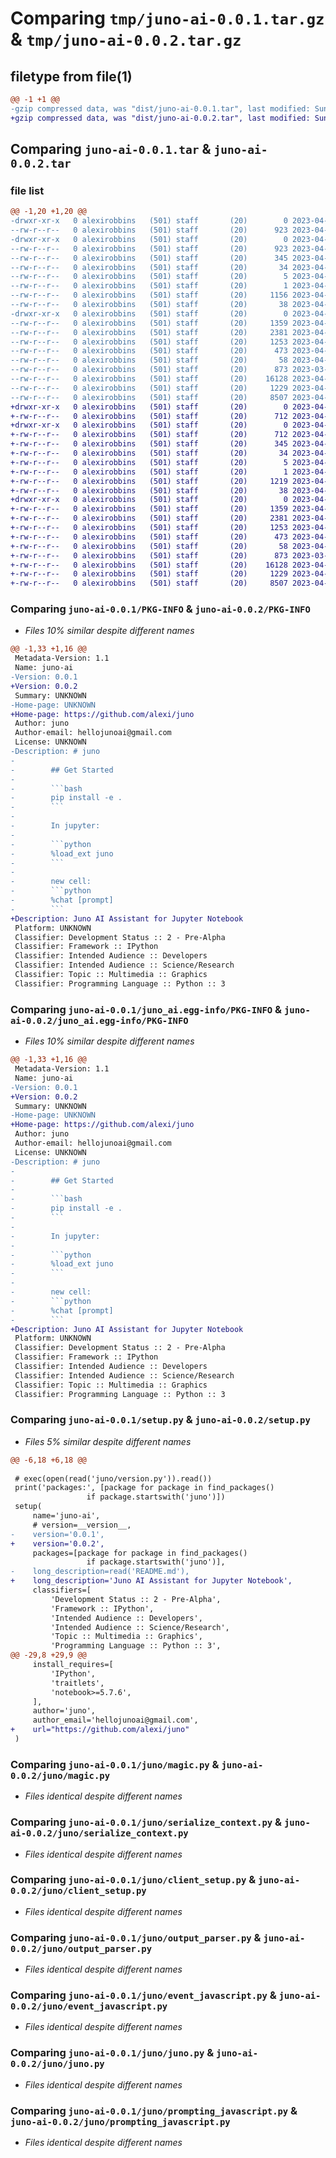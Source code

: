 # Comparing `tmp/juno-ai-0.0.1.tar.gz` & `tmp/juno-ai-0.0.2.tar.gz`

## filetype from file(1)

```diff
@@ -1 +1 @@
-gzip compressed data, was "dist/juno-ai-0.0.1.tar", last modified: Sun Apr 23 01:46:10 2023, max compression
+gzip compressed data, was "dist/juno-ai-0.0.2.tar", last modified: Sun Apr 23 01:53:04 2023, max compression
```

## Comparing `juno-ai-0.0.1.tar` & `juno-ai-0.0.2.tar`

### file list

```diff
@@ -1,20 +1,20 @@
-drwxr-xr-x   0 alexirobbins   (501) staff       (20)        0 2023-04-23 01:46:10.000000 juno-ai-0.0.1/
--rw-r--r--   0 alexirobbins   (501) staff       (20)      923 2023-04-23 01:46:10.000000 juno-ai-0.0.1/PKG-INFO
-drwxr-xr-x   0 alexirobbins   (501) staff       (20)        0 2023-04-23 01:46:10.000000 juno-ai-0.0.1/juno_ai.egg-info/
--rw-r--r--   0 alexirobbins   (501) staff       (20)      923 2023-04-23 01:46:10.000000 juno-ai-0.0.1/juno_ai.egg-info/PKG-INFO
--rw-r--r--   0 alexirobbins   (501) staff       (20)      345 2023-04-23 01:46:10.000000 juno-ai-0.0.1/juno_ai.egg-info/SOURCES.txt
--rw-r--r--   0 alexirobbins   (501) staff       (20)       34 2023-04-23 01:46:10.000000 juno-ai-0.0.1/juno_ai.egg-info/requires.txt
--rw-r--r--   0 alexirobbins   (501) staff       (20)        5 2023-04-23 01:46:10.000000 juno-ai-0.0.1/juno_ai.egg-info/top_level.txt
--rw-r--r--   0 alexirobbins   (501) staff       (20)        1 2023-04-23 01:46:10.000000 juno-ai-0.0.1/juno_ai.egg-info/dependency_links.txt
--rw-r--r--   0 alexirobbins   (501) staff       (20)     1156 2023-04-23 01:46:00.000000 juno-ai-0.0.1/setup.py
--rw-r--r--   0 alexirobbins   (501) staff       (20)       38 2023-04-23 01:46:10.000000 juno-ai-0.0.1/setup.cfg
-drwxr-xr-x   0 alexirobbins   (501) staff       (20)        0 2023-04-23 01:46:10.000000 juno-ai-0.0.1/juno/
--rw-r--r--   0 alexirobbins   (501) staff       (20)     1359 2023-04-23 00:04:48.000000 juno-ai-0.0.1/juno/magic.py
--rw-r--r--   0 alexirobbins   (501) staff       (20)     2381 2023-04-16 21:49:54.000000 juno-ai-0.0.1/juno/serialize_context.py
--rw-r--r--   0 alexirobbins   (501) staff       (20)     1253 2023-04-16 22:35:57.000000 juno-ai-0.0.1/juno/client_setup.py
--rw-r--r--   0 alexirobbins   (501) staff       (20)      473 2023-04-15 21:33:31.000000 juno-ai-0.0.1/juno/version.py
--rw-r--r--   0 alexirobbins   (501) staff       (20)       58 2023-04-09 05:43:26.000000 juno-ai-0.0.1/juno/__init__.py
--rw-r--r--   0 alexirobbins   (501) staff       (20)      873 2023-03-31 21:04:15.000000 juno-ai-0.0.1/juno/output_parser.py
--rw-r--r--   0 alexirobbins   (501) staff       (20)    16128 2023-04-23 01:07:57.000000 juno-ai-0.0.1/juno/event_javascript.py
--rw-r--r--   0 alexirobbins   (501) staff       (20)     1229 2023-04-22 23:55:05.000000 juno-ai-0.0.1/juno/juno.py
--rw-r--r--   0 alexirobbins   (501) staff       (20)     8507 2023-04-23 00:13:02.000000 juno-ai-0.0.1/juno/prompting_javascript.py
+drwxr-xr-x   0 alexirobbins   (501) staff       (20)        0 2023-04-23 01:53:04.000000 juno-ai-0.0.2/
+-rw-r--r--   0 alexirobbins   (501) staff       (20)      712 2023-04-23 01:53:04.000000 juno-ai-0.0.2/PKG-INFO
+drwxr-xr-x   0 alexirobbins   (501) staff       (20)        0 2023-04-23 01:53:04.000000 juno-ai-0.0.2/juno_ai.egg-info/
+-rw-r--r--   0 alexirobbins   (501) staff       (20)      712 2023-04-23 01:53:03.000000 juno-ai-0.0.2/juno_ai.egg-info/PKG-INFO
+-rw-r--r--   0 alexirobbins   (501) staff       (20)      345 2023-04-23 01:53:03.000000 juno-ai-0.0.2/juno_ai.egg-info/SOURCES.txt
+-rw-r--r--   0 alexirobbins   (501) staff       (20)       34 2023-04-23 01:53:03.000000 juno-ai-0.0.2/juno_ai.egg-info/requires.txt
+-rw-r--r--   0 alexirobbins   (501) staff       (20)        5 2023-04-23 01:53:03.000000 juno-ai-0.0.2/juno_ai.egg-info/top_level.txt
+-rw-r--r--   0 alexirobbins   (501) staff       (20)        1 2023-04-23 01:53:03.000000 juno-ai-0.0.2/juno_ai.egg-info/dependency_links.txt
+-rw-r--r--   0 alexirobbins   (501) staff       (20)     1219 2023-04-23 01:52:53.000000 juno-ai-0.0.2/setup.py
+-rw-r--r--   0 alexirobbins   (501) staff       (20)       38 2023-04-23 01:53:04.000000 juno-ai-0.0.2/setup.cfg
+drwxr-xr-x   0 alexirobbins   (501) staff       (20)        0 2023-04-23 01:53:04.000000 juno-ai-0.0.2/juno/
+-rw-r--r--   0 alexirobbins   (501) staff       (20)     1359 2023-04-23 00:04:48.000000 juno-ai-0.0.2/juno/magic.py
+-rw-r--r--   0 alexirobbins   (501) staff       (20)     2381 2023-04-16 21:49:54.000000 juno-ai-0.0.2/juno/serialize_context.py
+-rw-r--r--   0 alexirobbins   (501) staff       (20)     1253 2023-04-16 22:35:57.000000 juno-ai-0.0.2/juno/client_setup.py
+-rw-r--r--   0 alexirobbins   (501) staff       (20)      473 2023-04-23 01:52:59.000000 juno-ai-0.0.2/juno/version.py
+-rw-r--r--   0 alexirobbins   (501) staff       (20)       58 2023-04-09 05:43:26.000000 juno-ai-0.0.2/juno/__init__.py
+-rw-r--r--   0 alexirobbins   (501) staff       (20)      873 2023-03-31 21:04:15.000000 juno-ai-0.0.2/juno/output_parser.py
+-rw-r--r--   0 alexirobbins   (501) staff       (20)    16128 2023-04-23 01:07:57.000000 juno-ai-0.0.2/juno/event_javascript.py
+-rw-r--r--   0 alexirobbins   (501) staff       (20)     1229 2023-04-22 23:55:05.000000 juno-ai-0.0.2/juno/juno.py
+-rw-r--r--   0 alexirobbins   (501) staff       (20)     8507 2023-04-23 00:13:02.000000 juno-ai-0.0.2/juno/prompting_javascript.py
```

### Comparing `juno-ai-0.0.1/PKG-INFO` & `juno-ai-0.0.2/PKG-INFO`

 * *Files 10% similar despite different names*

```diff
@@ -1,33 +1,16 @@
 Metadata-Version: 1.1
 Name: juno-ai
-Version: 0.0.1
+Version: 0.0.2
 Summary: UNKNOWN
-Home-page: UNKNOWN
+Home-page: https://github.com/alexi/juno
 Author: juno
 Author-email: hellojunoai@gmail.com
 License: UNKNOWN
-Description: # juno
-        
-        ## Get Started
-        
-        ```bash
-        pip install -e .
-        ```
-        
-        In jupyter:
-        
-        ```python
-        %load_ext juno
-        ```
-        
-        new cell:
-        ```python
-        %chat [prompt]
-        ```
+Description: Juno AI Assistant for Jupyter Notebook
 Platform: UNKNOWN
 Classifier: Development Status :: 2 - Pre-Alpha
 Classifier: Framework :: IPython
 Classifier: Intended Audience :: Developers
 Classifier: Intended Audience :: Science/Research
 Classifier: Topic :: Multimedia :: Graphics
 Classifier: Programming Language :: Python :: 3
```

### Comparing `juno-ai-0.0.1/juno_ai.egg-info/PKG-INFO` & `juno-ai-0.0.2/juno_ai.egg-info/PKG-INFO`

 * *Files 10% similar despite different names*

```diff
@@ -1,33 +1,16 @@
 Metadata-Version: 1.1
 Name: juno-ai
-Version: 0.0.1
+Version: 0.0.2
 Summary: UNKNOWN
-Home-page: UNKNOWN
+Home-page: https://github.com/alexi/juno
 Author: juno
 Author-email: hellojunoai@gmail.com
 License: UNKNOWN
-Description: # juno
-        
-        ## Get Started
-        
-        ```bash
-        pip install -e .
-        ```
-        
-        In jupyter:
-        
-        ```python
-        %load_ext juno
-        ```
-        
-        new cell:
-        ```python
-        %chat [prompt]
-        ```
+Description: Juno AI Assistant for Jupyter Notebook
 Platform: UNKNOWN
 Classifier: Development Status :: 2 - Pre-Alpha
 Classifier: Framework :: IPython
 Classifier: Intended Audience :: Developers
 Classifier: Intended Audience :: Science/Research
 Classifier: Topic :: Multimedia :: Graphics
 Classifier: Programming Language :: Python :: 3
```

### Comparing `juno-ai-0.0.1/setup.py` & `juno-ai-0.0.2/setup.py`

 * *Files 5% similar despite different names*

```diff
@@ -6,18 +6,18 @@
 
 # exec(open(read('juno/version.py')).read())
 print('packages:', [package for package in find_packages()
                 if package.startswith('juno')])
 setup(
     name='juno-ai', 
     # version=__version__, 
-    version='0.0.1',
+    version='0.0.2',
     packages=[package for package in find_packages()
                 if package.startswith('juno')], 
-    long_description=read('README.md'),
+    long_description='Juno AI Assistant for Jupyter Notebook',
     classifiers=[
         'Development Status :: 2 - Pre-Alpha',
         'Framework :: IPython',
         'Intended Audience :: Developers',
         'Intended Audience :: Science/Research',
         'Topic :: Multimedia :: Graphics',
         'Programming Language :: Python :: 3',
@@ -29,8 +29,9 @@
     install_requires=[
         'IPython',
         'traitlets',
         'notebook>=5.7.6',
     ],
     author='juno',
     author_email='hellojunoai@gmail.com',
+    url="https://github.com/alexi/juno"
 )
```

### Comparing `juno-ai-0.0.1/juno/magic.py` & `juno-ai-0.0.2/juno/magic.py`

 * *Files identical despite different names*

### Comparing `juno-ai-0.0.1/juno/serialize_context.py` & `juno-ai-0.0.2/juno/serialize_context.py`

 * *Files identical despite different names*

### Comparing `juno-ai-0.0.1/juno/client_setup.py` & `juno-ai-0.0.2/juno/client_setup.py`

 * *Files identical despite different names*

### Comparing `juno-ai-0.0.1/juno/output_parser.py` & `juno-ai-0.0.2/juno/output_parser.py`

 * *Files identical despite different names*

### Comparing `juno-ai-0.0.1/juno/event_javascript.py` & `juno-ai-0.0.2/juno/event_javascript.py`

 * *Files identical despite different names*

### Comparing `juno-ai-0.0.1/juno/juno.py` & `juno-ai-0.0.2/juno/juno.py`

 * *Files identical despite different names*

### Comparing `juno-ai-0.0.1/juno/prompting_javascript.py` & `juno-ai-0.0.2/juno/prompting_javascript.py`

 * *Files identical despite different names*

